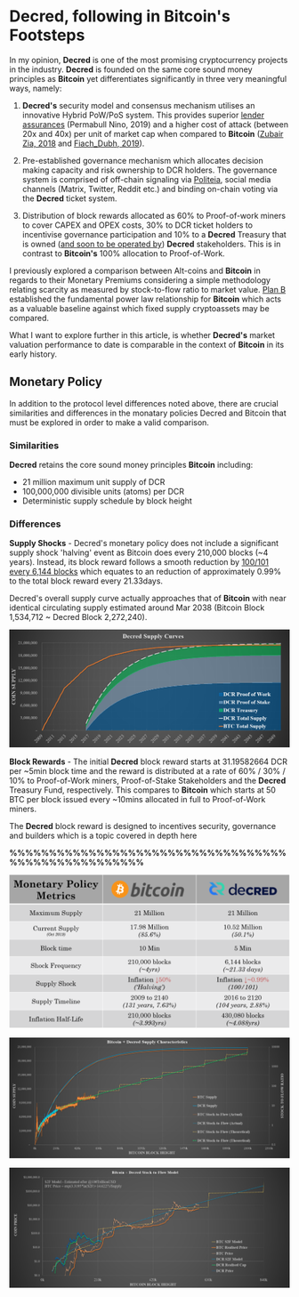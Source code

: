# Decred, following in Bitcoin's Footsteps
In my opinion, **Decred** is one of the most promising cryptocurrency projects in the industry. **Decred** is founded on the same core sound money principles as **Bitcoin** yet differentiates significantly in three very meaningful ways, namely:

1. **Decred's** security model and consensus mechanism utilises an innovative Hybrid PoW/PoS system. This provides superior [lender assurances](https://medium.com/@permabullnino/introduction-to-crypto-accounting-an-analysis-of-decred-as-an-accounting-system-4d3e67fce28?source=search_post---------2) (Permabull Nino, 2019) and a higher cost of attack (between 20x and 40x) per unit of market cap when compared to **Bitcoin** ([Zubair Zia, 2018]((https://medium.com/decred/decreds-hybrid-protocol-a-superior-deterrent-to-majority-attacks-9421bf486292)) and [Fiach_Dubh, 2019](https://medium.com/coinmonks/comparing-double-spend-resistance-decred-vs-bitcoin-part-1-330c8081b2a9)).

2. Pre-established governance mechanism which allocates decision making capacity and risk ownership to DCR holders. The governance system is comprised of off-chain signaling via [Politeia](https://proposals.decred.org), social media channels (Matrix, Twitter, Reddit etc.) and binding on-chain voting via the **Decred** ticket system.

3. Distribution of block rewards allocated as 60% to Proof-of-work miners to cover CAPEX and OPEX costs, 30% to DCR ticket holders to incentivise governance participation and 10% to a **Decred** Treasury that is owned ([and soon to be operated by](https://proposals.decred.org/proposals/c96290a2478d0a1916284438ea2c59a1215fe768a87648d04d45f6b7ecb82c3f)) **Decred** stakeholders. This is in contrast to **Bitcoin's** 100% allocation to Proof-of-Work.

I previously explored a comparison between Alt-coins and **Bitcoin** in regards to their Monetary Premiums considering a simple methodology relating scarcity as measured by stock-to-flow ratio to market value. [Plan B](https://medium.com/@100trillionUSD/modeling-bitcoins-value-with-scarcity-91fa0fc03e25) established the fundamental power law relationship for **Bitcoin** which acts as a valuable baseline against which fixed supply cryptoassets may be compared.

What I want to explore further in this article, is whether **Decred's** market valuation performance to date is comparable in the context of **Bitcoin** in its early history.

## Monetary Policy

In addition to the protocol level differences noted above, there are crucial similarities and differences in the monatary policies Decred and Bitcoin that must be explored in order to make a valid comparison.

### Similarities

**Decred** retains the core sound money principles **Bitcoin** including:
- 21 million maximum unit supply of DCR
- 100,000,000 divisible units (atoms) per DCR
- Deterministic supply schedule by block height

### Differences

**Supply Shocks** - Decred's monetary policy does not include a significant supply shock 'halving' event as Bitcoin does every 210,000 blocks (~4 years). Instead, its block reward follows a smooth reduction by [100/101 every 6,144 blocks](https://docs.decred.org/advanced/inflation/) which equates to an reduction of approximately 0.99% to the total block reward every 21.33days. 

Decred's overall supply curve actually approaches that of **Bitcoin** with near identical circulating supply estimated around Mar 2038 (Bitcoin Block 1,534,712 ~ Decred Block 2,272,240).

![DCR Supply Chart](images/01_dcr_supplycurves.png)

**Block Rewards** - The initial **Decred** block reward starts at 31.19582664 DCR per ~5min block time and the reward is distributed at a rate of 60% / 30% / 10% to Proof-of-Work miners, Proof-of-Stake Stakeholders and the **Decred** Treasury Fund, respectively. This compares to **Bitcoin** which starts at 50 BTC per block issued every ~10mins allocated in full to Proof-of-Work miners.

The **Decred** block reward is designed to incentives security, governance and builders which is a topic covered in depth here

**%%%%%%%%%%%%%%%%%%%%%%%%%%%%%%%%%%%%%%%%%%%%%%%%%%%%**

![Monetary Policy Comparison](images/02_monetary_policy.png)




![BTC and DCR Supply Chart](images/03_btcdcr_supplycurves.png)

![BTC and DCR S2F Estimate Chart](images/04_btcdcr_s2chart.png)
